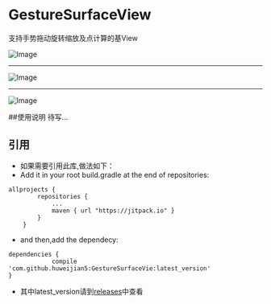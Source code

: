 # GestureSurfaceView
支持手势拖动旋转缩放及点计算的基View

![Image](https://github.com/huweijian5/GestureSurfaceView/blob/master/screenshot/device-2016-12-16-231042.mp4_1481901674.gif)
***
![Image](https://github.com/huweijian5/GestureSurfaceView/blob/master/screenshot/UC%E6%88%AA%E5%9B%BE20161216232559.png)
***
![Image](https://github.com/huweijian5/GestureSurfaceView/blob/master/screenshot/UC%E6%88%AA%E5%9B%BE20161216232849.png)

##使用说明
待写...

## 引用

* 如果需要引用此库,做法如下：
* Add it in your root build.gradle at the end of repositories:
```
allprojects {
		repositories {
			...
			maven { url "https://jitpack.io" }
		}
	}
```	
* and then,add the dependecy:
```
dependencies {
	        compile 'com.github.huweijian5:GestureSurfaceVie:latest_version'
}
```
* 其中latest_version请到[releases](https://github.com/huweijian5/GestureSurfaceVie/releases)中查看
